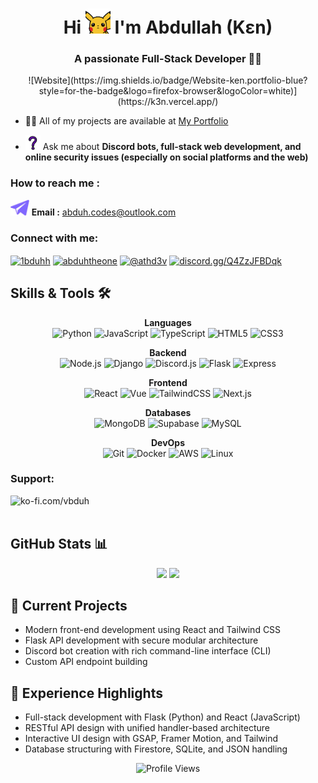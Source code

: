 <h1 align="center">Hi <img src="assets/hi.gif" width="40" /> I'm Abdullah (Kɛn)</h1>
<h3 align="center">A passionate Full-Stack Developer 🧑‍💻</h3>

<div align="center">
 ![Website](https://img.shields.io/badge/Website-ken.portfolio-blue?style=for-the-badge&logo=firefox-browser&logoColor=white)](https://k3n.vercel.app/)

</div>


- 👨‍💻 All of my projects are available at [My Portfolio](https://1bduh.vercel.app/)

- <img src="assets/ask.png" height="24" /> Ask me about **Discord bots, full-stack web development, and online security issues (especially on social platforms and the web)**

<h3 align="left">How to reach me :</h3>

<img src="assets/dm.png" height="25" /> **Email :**  [abduh.codes@outlook.com](mailto:abduh.codes@outlook.com)

<h3 align="left">Connect with me:</h3>
<p align="left">
<a href="https://twitter.com/1bduhh" target="blank"><img align="center" src="https://raw.githubusercontent.com/rahuldkjain/github-profile-readme-generator/master/src/images/icons/Social/twitter.svg" alt="1bduhh" height="30" width="40" /></a>
<a href="https://instagram.com/abduhtheone" target="blank"><img align="center" src="https://raw.githubusercontent.com/rahuldkjain/github-profile-readme-generator/master/src/images/icons/Social/instagram.svg" alt="abduhtheone" height="30" width="40" /></a>
<a href="https://youtube.com/@athd3v?si=0bj3N96veIlxASFz" target="blank"><img align="center" src="https://raw.githubusercontent.com/rahuldkjain/github-profile-readme-generator/master/src/images/icons/Social/youtube.svg" alt="@athd3v" height="30" width="40" /></a>
<a href="https://discord.gg/Q4ZzJFBDqk" target="blank"><img align="center" src="https://raw.githubusercontent.com/rahuldkjain/github-profile-readme-generator/master/src/images/icons/Social/discord.svg" alt="discord.gg/Q4ZzJFBDqk" height="30" width="40" /></a>
</p>


## Skills & Tools 🛠️

<div align="center">

  **Languages**  
  ![Python](https://img.shields.io/badge/Python-3776AB?style=flat-square&logo=python&logoColor=white)
  ![JavaScript](https://img.shields.io/badge/JavaScript-F7DF1E?style=flat-square&logo=javascript&logoColor=black)
  ![TypeScript](https://img.shields.io/badge/TypeScript-3178C6?style=flat-square&logo=typescript&logoColor=white)
  ![HTML5](https://img.shields.io/badge/HTML5-E34F26?style=flat-square&logo=html5&logoColor=white)
  ![CSS3](https://img.shields.io/badge/CSS3-1572B6?style=flat-square&logo=css3&logoColor=white)

  **Backend**  
  ![Node.js](https://img.shields.io/badge/Node.js-339933?style=flat-square&logo=nodedotjs&logoColor=white)
  ![Django](https://img.shields.io/badge/Django-092E20?style=flat-square&logo=django&logoColor=white)
  ![Discord.js](https://img.shields.io/badge/discord.js-7289DA.svg?style=flat-square&logo=discord&logoColor=white)
  ![Flask](https://img.shields.io/badge/Flask-000000?style=flat-square&logo=flask&logoColor=white)
  ![Express](https://img.shields.io/badge/Express-000000?style=flat-square&logo=express&logoColor=white)

  **Frontend**  
  ![React](https://img.shields.io/badge/React-61DAFB?style=flat-square&logo=react&logoColor=black)
  ![Vue](https://img.shields.io/badge/Vue.js-4FC08D?style=flat-square&logo=vuedotjs&logoColor=white)
  ![TailwindCSS](https://img.shields.io/badge/tailwindcss-%2338B2AC.svg?style=flat-square&logo=tailwind-css&logoColor=white)
  ![Next.js](https://img.shields.io/badge/Next.js-000000?style=flat-square&logo=nextdotjs&logoColor=white)

  **Databases**  
  ![MongoDB](https://img.shields.io/badge/MongoDB-47A248?style=flat-square&logo=mongodb&logoColor=white)
  ![Supabase](https://img.shields.io/badge/Supabase-3ECF8E?style=flat-square&logo=supabase&logoColor=white)
  ![MySQL](https://img.shields.io/badge/MySQL-4479A1?style=flat-square&logo=mysql&logoColor=white)

  **DevOps**  
  ![Git](https://img.shields.io/badge/Git-F05032?style=flat-square&logo=git&logoColor=white)
  ![Docker](https://img.shields.io/badge/Docker-2496ED?style=flat-square&logo=docker&logoColor=white)
  ![AWS](https://img.shields.io/badge/AWS-232F3E?style=flat-square&logo=amazon-aws&logoColor=white)
  ![Linux](https://img.shields.io/badge/Linux-FCC624?style=flat-square&logo=linux&logoColor=black)

</div>



<h3 align="left">Support:</h3>
<p><a href="https://ko-fi.com/vbduh"> <img align="left" src="https://cdn.ko-fi.com/cdn/kofi3.png?v=3" height="30" width="150" alt="ko-fi.com/vbduh" /></a></p><br><br>

## GitHub Stats 📊

<div align="center">
  <img src="https://github-readme-stats.vercel.app/api?username=uke4&show_icons=true&theme=tokyonight&hide_border=true&count_private=true" height="170"/>
  <img src="https://github-readme-stats.vercel.app/api/top-langs/?username=uke4&layout=compact&theme=tokyonight&hide_border=true" height="170"/>
</div>

## **🚀 Current Projects**

* Modern front-end development using React and Tailwind CSS
* Flask API development with secure modular architecture
* Discord bot creation with rich command-line interface (CLI)
* Custom API endpoint building 

## **💼 Experience Highlights**

* Full-stack development with Flask (Python) and React (JavaScript)
* RESTful API design with unified handler-based architecture
* Interactive UI design with GSAP, Framer Motion, and Tailwind
* Database structuring with Firestore, SQLite, and JSON handling

<div align="center">
  <img src="https://komarev.com/ghpvc/?username=uke4&color=blueviolet&style=flat-square" alt="Profile Views"/>
